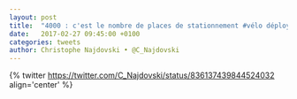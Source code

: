 ```yaml
---
layout: post
title:  "4000 : c'est le nombre de places de stationnement #vélo déployées à #Paris depuis 2015. #MobilitéActive"
date:   2017-02-27 09:45:00 +0100
categories: tweets
author: Christophe Najdovski • @C_Najdovski
---
```

{% twitter https://twitter.com/C_Najdovski/status/836137439844524032 align='center' %}
